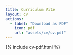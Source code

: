 ```yaml
---
title: Curriculum Vitæ
layout: cv
actions:
  - label: "Download as PDF"
    icon: pdf
    url: "assets/cv/cv.pdf"
---
```


{% include cv-pdf.html %}

